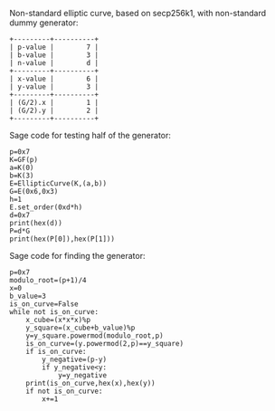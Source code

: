 Non-standard elliptic curve, based on secp256k1, with non-standard dummy generator:
```
+---------+----------+
| p-value |        7 |
| b-value |        3 |
| n-value |        d |
+---------+----------+
| x-value |        6 |
| y-value |        3 |
+---------+----------+
| (G/2).x |        1 |
| (G/2).y |        2 |
+---------+----------+
```
Sage code for testing half of the generator:
```
p=0x7
K=GF(p)
a=K(0)
b=K(3)
E=EllipticCurve(K,(a,b))
G=E(0x6,0x3)
h=1
E.set_order(0xd*h)
d=0x7
print(hex(d))
P=d*G
print(hex(P[0]),hex(P[1]))
```
Sage code for finding the generator:
```
p=0x7
modulo_root=(p+1)/4
x=0
b_value=3
is_on_curve=False
while not is_on_curve:
    x_cube=(x*x*x)%p
    y_square=(x_cube+b_value)%p
    y=y_square.powermod(modulo_root,p)
    is_on_curve=(y.powermod(2,p)==y_square)
    if is_on_curve:
        y_negative=(p-y)
        if y_negative<y:
            y=y_negative
    print(is_on_curve,hex(x),hex(y))
    if not is_on_curve:
        x+=1
```
